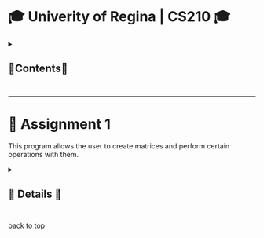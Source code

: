 # <a name="uofr-cs210">🎓 Univerity of Regina | CS210 🎓</a>

<details>
  <summary><h2>📃Contents📃<h2></summary>
    
+ [Assignment 1](#ass-1)

</details>

---

# 🔢 <a name="ass-1">Assignment 1</a>
This program allows the user to create matrices and perform certain operations with them.

<details>
  <summary><h2>📖 Details 📖<h2></summary>
  <img align=left style="margin-left: 15px" width=48 src="https://github.com/IncorrectPleaseTryAgain/IncorrectPleaseTryAgain/assets/99939034/34353097-e4c3-436d-a2f7-4fe12a0894f6"/>
  <img align=left style="margin-left: 15px" width=48 src="https://github.com/IncorrectPleaseTryAgain/IncorrectPleaseTryAgain/assets/99939034/ebbabafb-6afd-40af-ab5e-01474b9d87fc"/>
  <br><br><br>

  ## This program prompts the user a selection of 7 options:
  <img src="https://github.com/IncorrectPleaseTryAgain/CS210/assets/99939034/8871a856-35d7-413f-8264-ae052c81c9ca" align="left" width="400px"></img>
  - [Create Matrix](#option-create)<br>
  - [Add Matrices](#option-add)<br>
  - [Subtract Matrices](#option-sub)<br>
  - [Multiply Matrices](#option-mult)<br>
  - [Print Matrix](#option-print)<br>
  - [Reset Terminal](#option-reset)<br>
  - [End Program](#option-end)<br>
  <br clear="left">
  
  ---
    
  ### <a name="option-create">1 - Create Matrix</a><br>
  <img src="https://github.com/IncorrectPleaseTryAgain/CS210/assets/99939034/0d18fd43-b320-4099-a03b-28d9940863e7" align="left" width="400px"></img>
  <br>

  <p>
    When the user selects option 1, they are prompted to give the dimentions of the matrix as well as all its values per index.
    Before the matrix is created the program will check to see if there is space as well as if the inputs are acceptable. If the 
    user provides an invalid input then they will be prompted so.
  </p>

  [back to top](#uofr-cs210)

  <br clear="left">
  
  ---
  
  ### <a name="option-add">2 - Add Matrices</a><br>
  <img src="https://github.com/IncorrectPleaseTryAgain/CS210/assets/99939034/bb5284c8-d384-4d79-bef7-b59c77fa6325" align="left" width="400px"></img>
  <br>

  <p>
    When the user selects option 2, they are prompted to give the indices of the matrices that they want the sum of.
    Before the matrices are added the program will check to see if the inputs are acceptable and if the matrices are compatible. 
    If the user provides invalid inputs or the matrices are incompatable then they will be prompted so.
  </p>

  [back to top](#uofr-cs210)

  <br clear="left">

  ---
  
  ### <a name="option-sub">3 - Subtract Matrices</a><br>
  <img src="https://github.com/IncorrectPleaseTryAgain/CS210/assets/99939034/5f213ba9-d2e0-45cf-9e9e-b1c78ce40956" align="left" width="400px"></img>
  <br>

  <p>
    When the user selects option 3, they are prompted to give the indices of the matrices that they want the difference of.
    Before the matrices are subtracted from each other the program will check to see if the inputs are acceptable and if 
    the matrices are compatible. If the user provides invalid inputs or the matrices are incompatable then they will be prompted so.
  </p>
  
  [back to top](#uofr-cs210)

  <br clear="left">

  ---
  
  ### <a name="option-mult">4 - Multiply Matrices</a><br>
  <img src="https://github.com/IncorrectPleaseTryAgain/CS210/assets/99939034/a9943126-3543-4614-a480-c2e45b63d179" align="left" width="400px"></img>
  <br>
  
  <p>
    When the user selects option 4, they are prompted to give the indices of the matrices that they want the product of.
    Before the matrices are multiplied the program will check to see if the inputs are acceptable and if the matrices are compatible.
    If the user provides invalid inputs or the matrices are incompatable then they will be prompted so.
  </p>

  [back to top](#uofr-cs210)

  <br clear="left">
  
  ---
  
  ### <a name="option-print">5 - Print Matrix</a><br>
  <img src="https://github.com/IncorrectPleaseTryAgain/CS210/assets/99939034/98eeee95-2426-44db-8a50-85435738144d" align="left" width="400px"></img>
  <br>

  <p>
    When the user selects option 5, they are prompted to give the index of the matrix that they would like to print.
    Before the matrix is printed the program will check to see if the input is acceptable. If the user provides 
    invalid input then they will be prompted so.
  </p>

  [back to top](#uofr-cs210)

  <br clear="left">
  
  ---

  ### <a name="option-reset">6 - Reset Terminal</a><br>
  <img src="https://github.com/IncorrectPleaseTryAgain/CS210/assets/99939034/89cfc4da-ddd9-413e-af10-9a2ad91aa861" align="left" width="400px"></img>
  <br>

  <p>
    When the user selects option 6, the terminal will reset back to default.
  </p>

  [back to top](#uofr-cs210)

  <br clear="left">
  
  ---
  
  ### <a name="option-end">7 - End Program</a><br>
  <img src="https://github.com/IncorrectPleaseTryAgain/CS210/assets/99939034/679f04e7-c51e-47e3-99a3-1ae88041c230" align="left" width="400px"></img>
  <br>

  <p>
    When the user selects option 7, the program is terminated.
  </p>

  [back to top](#uofr-cs210)

  <br clear="left">
  
  ---

  ### <a href="https://www.youtube.com/watch?v=9ERlNM9buBY&t=11s">Preview Video</a>
  
</details>

[back to top](#uofr-cs210)

